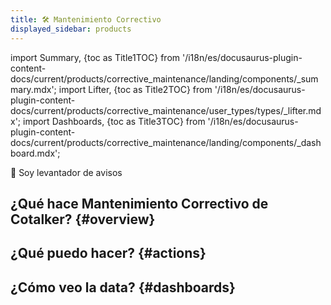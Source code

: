 ```yaml
---
title: 🛠 Mantenimiento Correctivo
displayed_sidebar: products
---
```


import Summary, {toc as Title1TOC} from '/i18n/es/docusaurus-plugin-content-docs/current/products/corrective_maintenance/landing/components/_summary.mdx'; 
import Lifter, {toc as Title2TOC} from '/i18n/es/docusaurus-plugin-content-docs/current/products/corrective_maintenance/user_types/types/_lifter.mdx'; 
import Dashboards, {toc as Title3TOC} from '/i18n/es/docusaurus-plugin-content-docs/current/products/corrective_maintenance/landing/components/_dashboard.mdx'; 

<span className="hero__subtitle">🚨 Soy levantador de avisos</span>

## ¿Qué hace Mantenimiento Correctivo de Cotalker? {#overview}

<Summary/>

## ¿Qué puedo hacer? {#actions}

<Lifter/>


## ¿Cómo veo la data? {#dashboards}

<Dashboards/>